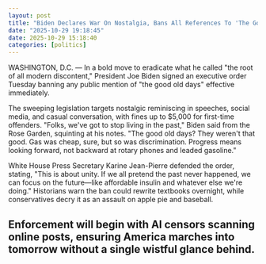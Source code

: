 ```yaml
---
layout: post
title: "Biden Declares War On Nostalgia, Bans All References To 'The Good Old Days'"
date: "2025-10-29 19:18:45"
date: 2025-10-29 15:18:40
categories: [politics]
---
```

WASHINGTON, D.C. — In a bold move to eradicate what he called "the root of all modern discontent," President Joe Biden signed an executive order Tuesday banning any public mention of "the good old days" effective immediately.

The sweeping legislation targets nostalgic reminiscing in speeches, social media, and casual conversation, with fines up to $5,000 for first-time offenders. "Folks, we've got to stop living in the past," Biden said from the Rose Garden, squinting at his notes. "The good old days? They weren't that good. Gas was cheap, sure, but so was discrimination. Progress means looking forward, not backward at rotary phones and leaded gasoline."

White House Press Secretary Karine Jean-Pierre defended the order, stating, "This is about unity. If we all pretend the past never happened, we can focus on the future—like affordable insulin and whatever else we're doing." Historians warn the ban could rewrite textbooks overnight, while conservatives decry it as an assault on apple pie and baseball.

Enforcement will begin with AI censors scanning online posts, ensuring America marches into tomorrow without a single wistful glance behind.
---